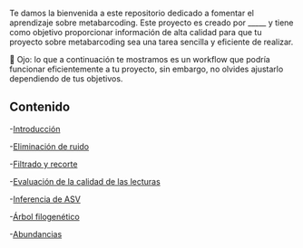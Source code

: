 Te damos la bienvenida a este repositorio dedicado a fomentar el aprendizaje sobre metabarcoding. Este proyecto es creado por _____ y tiene como objetivo proporcionar información de alta calidad para que tu proyecto sobre metabarcoding sea una tarea sencilla y eficiente de realizar. 

:eyes: Ojo: lo que a continuación te mostramos es un workflow que podría funcionar eficientemente a tu proyecto, sin embargo, no olvides ajustarlo dependiendo de tus objetivos.

## Contenido
-[Introducción](https://github.com/landalab0/metabarcoding/blob/caee1fc2b65ebcf58e469f4dc831542d2da3db9d/Introducci%C3%B3n.md)

-[Eliminación de ruido](agregar_link)

-[Filtrado y recorte](agregar_link)

-[Evaluación de la calidad de las lecturas](agregar_link)

-[Inferencia de ASV](agregar_link)

-[Árbol filogenético](agregar_link)

-[Abundancias](agregar_link)

